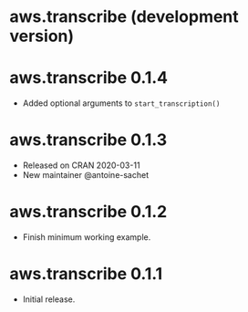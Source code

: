 # aws.transcribe (development version)

# aws.transcribe 0.1.4

* Added optional arguments to `start_transcription()`

# aws.transcribe 0.1.3

* Released on CRAN 2020-03-11
* New maintainer @antoine-sachet

# aws.transcribe 0.1.2

* Finish minimum working example.

# aws.transcribe 0.1.1

* Initial release.
